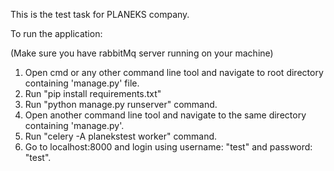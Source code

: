 This is the test task for PLANEKS company.

To run the application:

(Make sure you have rabbitMq server running on your machine)

1. Open cmd or any other command line tool and navigate to root directory containing 'manage.py' file.
2. Run "pip install requirements.txt"
3. Run "python manage.py runserver" command.
4. Open another command line tool and navigate to the same directory containing 'manage.py'.
5. Run "celery -A planekstest worker" command.
6. Go to localhost:8000 and login using username: "test" and password: "test".
